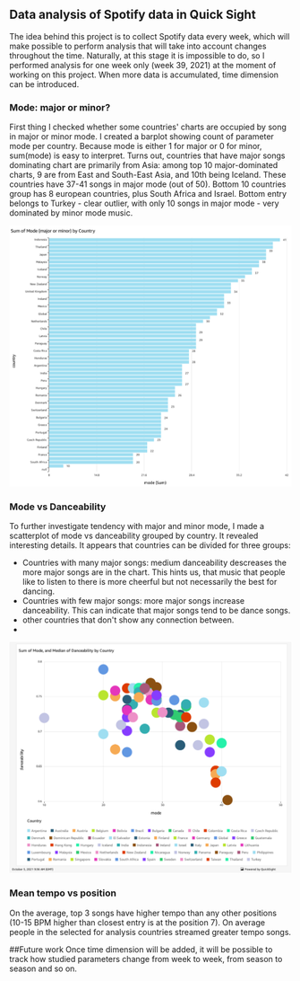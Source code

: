 ## Data analysis of Spotify data in Quick Sight
The idea behind this project is to collect Spotify data every week, which will make possible to perform analysis that will take into account changes throughout the time. Naturally, at this stage it is impossible to do, so I performed analysis for one week only (week 39, 2021) at the moment of working on this project. When more data is accumulated, time dimension can be introduced.

### Mode: major or minor?
First thing I checked whether some countries' charts are occupied by song in major or minor mode. I created a barplot showing count of parameter mode per country. Because mode is either 1 for major or 0 for minor, sum(mode) is easy to interpret. Turns out, countries that have major songs dominating chart are primarily from Asia: among top 10 major-dominated charts, 9 are from  East and South-East Asia, and 10th being Iceland. These countries have 37-41 songs in major mode (out of 50). Bottom 10 countries group has 8 european countries, plus South Africa and Israel. Bottom entry belongs to Turkey - clear outlier, with only 10 songs in major mode - very dominated by minor mode music.

<img src="https://github.com/ksenia-tabakova/spotify_project/blob/main/DataAnalysis/sum_of_mode_by_country.png" width="600">

### Mode vs Danceability
To further investigate tendency with major and minor mode, I made a scatterplot of mode vs danceability grouped by country. It revealed interesting details. It appears that countries can be divided for three groups:  
- Countries with many major songs: medium danceability descreases the more major songs are in the chart. This hints us, that music that people like to listen to there is more cheerful but not necessarily the best for dancing.
- Countries with few major songs: more major songs increase danceability. This can indicate that major songs tend to be dance songs.
- other countries that don't show any connection between.  
- 
<img src="https://github.com/ksenia-tabakova/spotify_project/blob/main/DataAnalysis/Mode-vs-danceability-per-country.png" width="600">


### Mean tempo vs position
On the average, top 3 songs have higher tempo than any other positions (10-15 BPM higher than closest entry is at the position 7). On average people in the selected for analysis countries streamed greater tempo songs.

##Future work
Once time dimension will be added, it will be possible to track how studied parameters change from week to week, from season to season and so on. 

